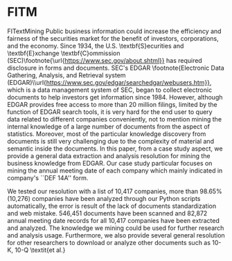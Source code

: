 # FITM
FITextMining
Public business information could increase the efficiency and fairness of the securities market for the benefit of investors, corporations, and the economy.
Since 1934, the U.S. \textbf{S}ecurities and \textbf{E}xchange \textbf{C}ommission (SEC)\footnote{\url{https://www.sec.gov/about.shtml}} has required disclosure in forms and documents.
SEC's EDGAR \footnote{Electronic Data Gathering, Analysis, and Retrieval system (EDGAR)\\\url{https://www.sec.gov/edgar/searchedgar/webusers.htm}}, which is a data management system of SEC, began to collect electronic documents to help investors get information since 1984.
However, although EDGAR provides free access to more than 20 million filings, limited by the function of EDGAR search tools, it is very hard for the end user to query data related to different companies conveniently, not to mention mining the internal knowledge of a large number of documents from the aspect of statistics.
Moreover, most of the particular knowledge discovery from documents is still very challenging due to the complexity of material and semantic inside the documents.
In this paper, from a case study aspect, we provide a general data extraction and analysis resolution for mining the business knowledge from EDGAR.
Our case study particular focuses on mining the annual meeting date of each company which mainly indicated in company's ``DEF 14A'' form.

We tested our resolution with a list of 10,417 companies, more than 98.65\% (10,276) companies have been analyzed through our Python scripts automatically, the error is result of the lack of documents standardization and web mistake.
546,451 documents have been scanned and 82,872 annual meeting date records for all 10,417 companies have been extracted and analyzed.
The knowledge we mining could be used for further research and analysis usage.
Furthermore, we also provide several general resolution for other researchers to download or analyze other documents such as 10-K, 10-Q \textit{et al.}
